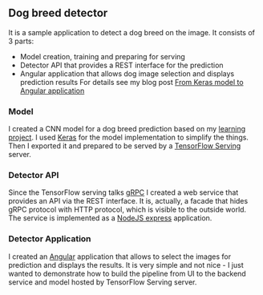 ## Dog breed detector
It is a sample application to detect a dog breed on the image. It consists of 3 parts:
- Model creation, training and preparing for serving
- Detector API that provides a REST interface for the prediction
- Angular application that allows dog image selection and displays prediction results
For details see my blog post [From Keras model to Angular application](https://towardsdatascience.com/from-keras-model-to-angular-application-491d3f6c4455)

### Model
I created a CNN model for a dog breed prediction based on my [learning project](https://github.com/Vetal1977/aind2-dog-project). I used [Keras](https://github.com/keras-team/keras) for the model implementation to simplify the things. Then I exported it and prepared to be served by a [TensorFlow Serving](https://github.com/tensorflow/serving) server.

### Detector API
Since the TensorFlow serving talks [gRPC](https://grpc.io/) I created a web service that provides an API
via the REST interface. It is, actually, a facade that hides gRPC protocol with HTTP protocol, which is visible to the outside world.  
The service is implemented as a [NodeJS express](https://expressjs.com/) application.

### Detector Application
I created an [Angular](https://angular.io) application that allows to select the images for prediction and displays the results. It is very simple and not nice - I just wanted to demonstrate how to build the pipeline from UI to the backend service and model hosted by TensorFlow Serving server.

